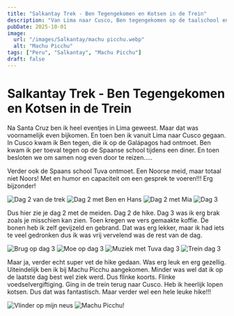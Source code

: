 ```yaml
---
title: "Salkantay Trek - Ben Tegengekomen en Kotsen in de Trein"
description: "Van Lima naar Cusco, Ben tegengekomen op de taalschool en de Salkantay trek gedaan tot Machu Picchu."
pubDate: 2025-10-01
image:
  url: "/images/Salkantay/machu picchu.webp"
  alt: "Machu Picchu"
tags: ["Peru", "Salkantay", "Machu Picchu"]
draft: false
---
```


# Salkantay Trek - Ben Tegengekomen en Kotsen in de Trein

Na Santa Cruz ben ik heel eventjes in Lima geweest. Maar dat was voornamelijk even bijkomen. En toen ben ik vanuit Lima naar Cusco gegaan. In Cusco kwam ik Ben tegen, die ik op de Galápagos had ontmoet. Ben kwam ik per toeval tegen op de Spaanse school tijdens een diner. En toen besloten we om samen nog even door te reizen.....

Verder ook de Spaans school Tuva ontmoet. Een Noorse meid, maar totaal niet Noors! Met en humor en capaciteit om een  gesprek te voeren!!! Erg bijzonder!

<div class="photo-grid">
  <img src="/images/Salkantay/dag 2.webp" alt="Dag 2 van de trek" />
  <img src="/images/Salkantay/dag 2 ben & hans.webp" alt="Dag 2 met Ben en Hans" />
  <img src="/images/Salkantay/dag 2 mia.webp" alt="Dag 2 met Mia" />
  <img src="/images/Salkantay/dag 3.webp" alt="Dag 3" />
</div>

Dus hier zie je dag 2 met de meiden. Dag 2 de hike. Dag 3 was ik erg brak zoals je misschien kan zien. Toen kregen we vers gemaakte koffie. De bonen heb ik zelf gevijzeld en gebrand. Dat was erg lekker, maar ik had iets te veel gedronken dus ik was vrij vervelend was de rest van de dag.

<div class="photo-grid">
  <img src="/images/Salkantay/brug dag 3.webp" alt="Brug op dag 3" />
  <img src="/images/Salkantay/moe dag 3.webp" alt="Moe op dag 3" />
  <img src="/images/Salkantay/muziek met tuva dag 3.webp" alt="Muziek met Tuva dag 3" />
  <img src="/images/Salkantay/trein dag 3.webp" alt="Trein dag 3" />
</div>

Maar ja, verder echt super vet de hike gedaan. Was erg leuk en erg gezellig. Uiteindelijk ben ik bij Machu Picchu aangekomen. Minder was wel dat ik op de laatste dag best wel ziek werd. Dus flinke koorts. Flinke voedselvergiftiging. Ging in de trein terug naar Cusco. Heb ik heerlijk lopen kotsen. Dus dat was fantastisch. Maar verder wel een hele leuke hike!!!

<div class="photo-grid">
  <img src="/images/Salkantay/vlinder op neus dag 3.webp" alt="Vlinder op mijn neus" />
  <img src="/images/Salkantay/machu picchu.webp" alt="Machu Picchu!" />
</div>
